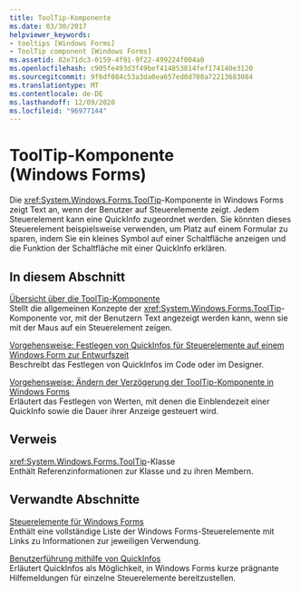 ```yaml
---
title: ToolTip-Komponente
ms.date: 03/30/2017
helpviewer_keywords:
- tooltips [Windows Forms]
- ToolTip component [Windows Forms]
ms.assetid: 82e71dc3-0159-4f91-9f22-499224f004a0
ms.openlocfilehash: c905fe493d3f49bef414853814fef174140e3120
ms.sourcegitcommit: 9f6df084c53a3da0ea657ed0d708a72213683084
ms.translationtype: MT
ms.contentlocale: de-DE
ms.lasthandoff: 12/09/2020
ms.locfileid: "96977144"
---
```

# <a name="tooltip-component-windows-forms"></a>ToolTip-Komponente (Windows Forms)
Die <xref:System.Windows.Forms.ToolTip>-Komponente in Windows Forms zeigt Text an, wenn der Benutzer auf Steuerelemente zeigt. Jedem Steuerelement kann eine QuickInfo zugeordnet werden. Sie könnten dieses Steuerelement beispielsweise verwenden, um Platz auf einem Formular zu sparen, indem Sie ein kleines Symbol auf einer Schaltfläche anzeigen und die Funktion der Schaltfläche mit einer QuickInfo erklären.  
  
## <a name="in-this-section"></a>In diesem Abschnitt  
 [Übersicht über die ToolTip-Komponente](tooltip-component-overview-windows-forms.md)  
 Stellt die allgemeinen Konzepte der <xref:System.Windows.Forms.ToolTip>-Komponente vor, mit der Benutzern Text angezeigt werden kann, wenn sie mit der Maus auf ein Steuerelement zeigen.  
  
 [Vorgehensweise: Festlegen von QuickInfos für Steuerelemente auf einem Windows Form zur Entwurfszeit](how-to-set-tooltips-for-controls-on-a-windows-form-at-design-time.md)  
 Beschreibt das Festlegen von QuickInfos im Code oder im Designer.  
  
 [Vorgehensweise: Ändern der Verzögerung der ToolTip-Komponente in Windows Forms](how-to-change-the-delay-of-the-windows-forms-tooltip-component.md)  
 Erläutert das Festlegen von Werten, mit denen die Einblendezeit einer QuickInfo sowie die Dauer ihrer Anzeige gesteuert wird.  
  
## <a name="reference"></a>Verweis  
 <xref:System.Windows.Forms.ToolTip>-Klasse  
 Enthält Referenzinformationen zur Klasse und zu ihren Membern.  
  
## <a name="related-sections"></a>Verwandte Abschnitte  
 [Steuerelemente für Windows Forms](controls-to-use-on-windows-forms.md)  
 Enthält eine vollständige Liste der Windows Forms-Steuerelemente mit Links zu Informationen zur jeweiligen Verwendung.  
  
 [Benutzerführung mithilfe von QuickInfos](../advanced/control-help-using-tooltips.md)  
 Erläutert QuickInfos als Möglichkeit, in Windows Forms kurze prägnante Hilfemeldungen für einzelne Steuerelemente bereitzustellen.

